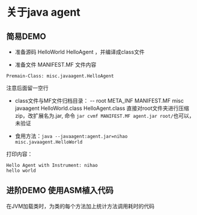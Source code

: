 # 关于java agent

## 简易DEMO

- 准备源码 HelloWorld HelloAgent ，并编译成class文件

- 准备文件 MANIFEST.MF 文件内容
```
Premain-Class: misc.javaagent.HelloAgent
```
注意后面留一空行

- class文件与MF文件归档目录：
\-- root
    META_INF
        MANIFEST.MF
    misc
        javaagent
            HelloWorld.class
            HelloAgent.class
直接对root文件夹进行压缩zip，改扩展名为.jar, 命令 `jar cvmf MANIFEST.MF agent.jar root/`也可以，未验证

- 食用方法：`java --javaagent:agent.jar=nihao misc.javaagent.HelloWorld`

打印内容：
```
Hello Agent with Instrument: nihao
hello world
```
## 进阶DEMO 使用ASM植入代码
在JVM加载类时，为类的每个方法加上统计方法调用耗时的代码